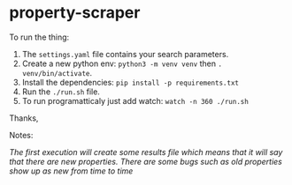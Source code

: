# property-scraper

To run the thing:

1. The `settings.yaml` file contains your search parameters.
2. Create a new python env: `python3 -m venv venv` then `. venv/bin/activate`.
3. Install the dependencies: `pip install -p requirements.txt`
4. Run the `./run.sh` file.
5. To run programatticaly just add watch: `watch -n 360 ./run.sh`

Thanks,

Notes:

_The first execution will create some results file which means that it will say that there are new properties._
_There are some bugs such as old properties show up as new from time to time_